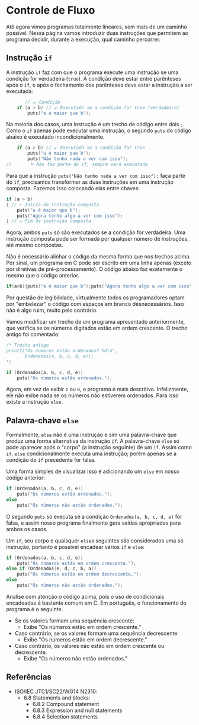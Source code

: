 # Controle de Fluxo

Até agora vimos programas totalmente lineares, sem mais de um caminho possível.
Nessa página vamos introduzir duas instruções que permitem ao programa decidir,
durante a execução, qual caminho percorrer.

## Instrução `if`

A instrução `if` faz com que o programa execute uma instrução se uma condição
for verdadeira (`true`). A condição deve estar entre parênteses após o `if`, e
após o fechamento dos parênteses deve estar a instrução a ser executada:

```c
       // ⬐ Condição
    if (a > b) // ⬐ Executado se a condição for true (verdadeira)
        puts("a é maior que b");
```

Na maioria dos casos, uma instrução é um trecho de código entre dois `;`. Como o
`if` apenas pode executar uma instrução, o segundo `puts` do código abaixo é
executado incondicionalmente.

```c
    if (a > b) // ⬐ Executada se a condição for true
        puts("a é maior que b");
        puts("Não tenho nada a ver com isso");
//       ⬑ Não faz parte do if, sempre será executada
```

Para que a instrução `puts("Não tenho nada a ver com isso");` faça parte do
`if`, precisamos transformar as duas instruções em uma instrução composta.
Fazemos isso colocando elas entre chaves:

```c
if (a > b)
{ // ← Início da instrução composta
    puts("a é maior que b");
    puts("Agora tenho algo a ver com isso");
} // ← Fim da instrução composta
```

Agora, ambos `puts` só são executados se a condição for verdadeira. Uma
instrução composta pode ser formada por qualquer número de instruções, até mesmo
compostas.

Não é necessário alinhar o código da mesma forma que nos trechos acima. Por
sinal, um programa em C pode ser escrito em uma linha apenas (exceto por
diretivas de pré-processamento). O código abaixo faz exatamente o mesmo que o
código anterior.

```c
if(a>b){puts("a é maior que b");puts("Agora tenho algo a ver com isso");}
```

Por questão de legibilidade, virtualmente todos os programadores optam por
"embelezar" o código com espaços em branco desnecessários. Isso não é algo ruim,
muito pelo contrário.

Vamos modificar um trecho de um programa apresentado anteriormente, que verifica
se os números digitados estão em ordem crescente. O trecho antigo foi comentado:

```c
/* Trecho antigo
printf("Os números estão ordenados? %d\n",
       Ordenados(a, b, c, d, e));
*/

if (Ordenados(a, b, c, d, e))
    puts("Os números estão ordenados.");
```

Agora, em vez de exibir `1` ou `0`, o programa é mais descritivo. Infelizmente,
ele não exibe nada se os números não estiverem ordenados. Para isso existe a
instrução `else`.

## Palavra-chave `else`

Formalmente, `else` não é uma instrução e sim uma palavra-chave que produz uma
forma alternativa da instrução `if`. A palavra-chave `else` só pode aparecer
após o "corpo" (a instrução seguinte) de um `if`. Assim como `if`, `else`
condicionalmente executa uma instrução; porém apenas se a condição do `if`
precedente for falsa.

Uma forma simples de visualizar isso é adicionando um `else` em nosso código
anterior:

```c
if (Ordenados(a, b, c, d, e))
    puts("Os números estão ordenados.");
else
    puts("Os números não estão ordenados.");
```

O segundo `puts` só executa se a condição `Ordenados(a, b, c, d, e)` for falsa,
e assim nosso programa finalmente gera saídas apropriadas para ambos os casos.

Um `if`, seu corpo e quaisquer `else`s seguintes são considerados uma só
instrução, portanto é possível encadear vários `if` e `else`:

```c
if (Ordenados(a, b, c, d, e))
    puts("Os números estão em ordem crescente.");
else if (Ordenados(e, d, c, b, a))
    puts("Os números estão em ordem decrescente.");
else
    puts("Os números não estão ordenados.");
```

Analise com atenção o código acima, pois o uso de condicionais encadeadas é
bastante comum em C. Em português, o funcionamento do programa é o seguinte.

- Se os valores formam uma sequência crescente:
  - Exibe "Os números estão em ordem crescente."
- Caso contrário, se os valores formam uma sequência decrescente:
  - Exibe "Os números estão em ordem decrescente."
- Caso contrário, os valores não estão em ordem crescente ou decrescente.
  - Exibe "Os números não estão ordenados."

## Referências

- ISO/IEC JTC1/SC22/WG14 N2310:
  - 6.8 Statements and blocks:
    <!-- Instruções compostas -->
    - 6.8.2 Compound statement
    <!-- Instruções de expressões (e.g. puts(...);) -->
    - 6.8.3 Expression and null statements
    <!-- Instruções de seleção (if, else). O padrão não deixa super
         claro se else é uma instrução, mas a p.491 dá a entender -->
    - 6.8.4 Selection statements
